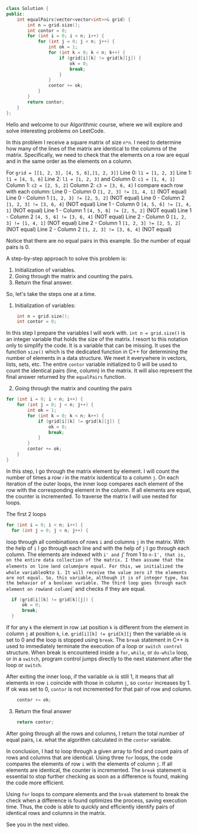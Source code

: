 ```cpp
class Solution {
public:
    int equalPairs(vector<vector<int>>& grid) {
        int n = grid.size();
        int contor = 0;
        for (int i = 0; i < n; i++) {
            for (int j = 0; j < n; j++) {
                int ok = 1;
                for (int k = 0; k < n; k++) {
                    if (grid[i][k] != grid[k][j]) {
                        ok = 0;
                        break;
                    }
                }
                contor += ok;
            }
        }
        return contor;
    }
};


```
Hello and welcome to our Algorithmic course, where we will explore and solve interesting problems on LeetCode.

In this problem I receive a square matrix of size `n*n`. I need to determine how many of the lines of the matrix are identical to the columns of the matrix.
Specifically, we need to check that the elements on a row are equal and in the same order as the elements on a column.

For `grid = [[1, 2, 3], [4, 5, 6],[1, 2, 3]]`
Line 0: `l1 = [1, 2, 3]`
Line 1: `l1 = [4, 5, 6]`
Line 2: `l1 = [1, 2, 3]`
and
Column 0: `c1 = [1, 4, 1]`
Column 1: `c2 = [2, 5, 2]`
Column 2: `c3 = [3, 6, 4]`
I compare each row with each column:
Line 0 - Column 0 `[1, 2, 3] != [1, 4, 1]` (NOT equal)
Line 0 - Column 1 `[1, 2, 3] != [2, 5, 2]` (NOT equal)
Line 0 - Column 2 `[1, 2, 3] != [3, 6, 4]` (NOT equal)
Line 1 - Column 0 `[4, 5, 6] != [1, 4, 1]` (NOT equal)
Line 1 - Column 1 `[4, 5, 6] != [2, 5, 2]` (NOT equal)
Line 1 - Column 2 `[4, 5, 6] != [3, 6, 4]` (NOT equal)
Line 2 - Column 0 `[1, 2, 3] != [1, 4, 1]` (NOT equal)
Line 2 - Column 1 `[1, 2, 3] != [2, 5, 2]` (NOT equal)
Line 2 - Column 2 `[1, 2, 3] != [3, 6, 4]` (NOT equal)

Notice that there are no equal pairs in this example. So the number of equal pairs is 0.

A step-by-step approach to solve this problem is:

1. Initialization of variables.
2. Going through the matrix and counting the pairs.
3. Return the final answer.

So, let's take the steps one at a time.
1. Initialization of variables:

```cpp
    int n = grid.size();
    int contor = 0;
```

In this step I prepare the variables I will work with.
`int n = grid.size()` is an integer variable that holds the size of the matrix. I resort to this notation only to simplify the code. It is a variable that can be missing. It uses the function `size()` which is the dedicated function in C++ for determining the number of elements in a data structure. We meet it everywhere in vectors, lists, sets, etc.
The entire `contor` variable initialized to 0 will be used to count the identical pairs (line, column) in the matrix. It will also represent the final answer returned by the `equalPairs` function.

2. Going through the matrix and counting the pairs

```cpp
for (int i = 0; i < n; i++) {
    for (int j = 0; j < n; j++) {
        int ok = 1;
        for (int k = 0; k < n; k++) {
            if (grid[i][k] != grid[k][j]) {
                ok = 0;
                break;
            }
        }
        contor += ok;
    }
}

```
In this step, I go through the matrix element by element.
I will count the number of times a row `𝑖` in the matrix is ​​identical to a column `j`. On each iteration of the outer loops, the inner loop compares each element of the row with the corresponding element in the column. If all elements are equal, the counter is incremented.
To traverse the matrix I will use nested for loops.

The first 2 loops
```cpp
for (int i = 0; i < n; i++) {
  for (int j = 0; j < n; j++) {
```
loop through all combinations of rows `i` and columns `j` in the matrix.
With the help of `i` I go through each line and with the help of `j` I go through each column. The elements are indexed with `i' and `j' from 1 to `n-1', that is, on the entire data collection of the matrix.
I then assume that the elements on line `i` and column `j` are equal. For this, we initialized the whole variable `ok` to 1. It will receive the value zero if the elements are not equal. So, this variable, although it is of integer type, has the behavior of a boolean variable.
The third loop goes through each element on row `i` and column `j` and checks if they are equal.

```cpp
  if (grid[i][k] != grid[k][j]) {
      ok = 0;
      break;
  }
```

If for any `k` the element in row `i`at position `k` is different from the element in column `j` at position `k`, i.e. `grid[i][k] != grid[k][j` then the variable `ok` is set to 0 and the loop is stopped using `break`.
The `break` statement in C++ is used to immediately terminate the execution of a loop or `switch control` structure. When break is encountered inside a `for`, `while`, or `do-while` loop, or in a `switch`, program control jumps directly to the next statement after the loop or `switch`.

After exiting the inner loop, if the variable `ok` is still 1, it means that all elements in row `i` coincide with those in column `j`, so `contor` increases by 1. If ok was set to 0, `contor` is not incremented for that pair of row and column.

```cpp 
    contor += ok;
```

3. Return the final answer

```cpp 
    return contor;
```

After going through all the rows and columns, I return the total number of equal pairs, i.e. what the algorithm calculated in the `contor` variable.

In conclusion, I had to loop through a given array to find and count pairs of rows and columns that are identical. Using three `for` loops, the code compares the elements of row `i` with the elements of column `j`. If all elements are identical, the counter is incremented. The `break` statement is essential to stop further checking as soon as a difference is found, making the code more efficient.

Using `for` loops to compare elements and the `break` statement to break the check when a difference is found optimizes the process, saving execution time. Thus, the code is able to quickly and efficiently identify pairs of identical rows and columns in the matrix.

See you in the next video.